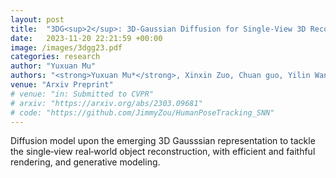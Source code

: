 ```yaml
---
layout: post
title:  "3DG<sup>2</sup>: 3D‐Gaussian Diffusion for Single‐View 3D Reconstruction"
date:   2023-11-20 22:21:59 +00:00
image: /images/3dgg23.pdf
categories: research
author: "Yuxuan Mu"
authors: "<strong>Yuxuan Mu*</strong>, Xinxin Zuo, Chuan guo, Yilin Wang, Juwei Lu, Xiaofei Wu, Songcen Xu, Peng Dai, Youliang Yan, Li cheng"
venue: "Arxiv Preprint"
# venue: "in: Submitted to CVPR"
# arxiv: "https://arxiv.org/abs/2303.09681"
# code: "https://github.com/JimmyZou/HumanPoseTracking_SNN"
---
```

Diffusion model upon the emerging 3D Gausssian representation to tackle the single‐view real‐world object reconstruction, with efficient and faithful rendering, and generative modeling.